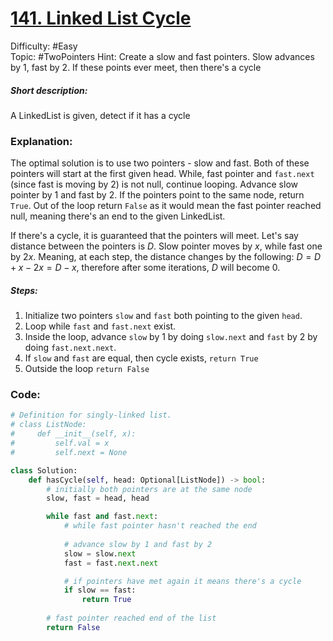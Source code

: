 # [141. Linked List Cycle](https://leetcode.com/problems/linked-list-cycle/)

Difficulty: #Easy  
Topic: #TwoPointers
Hint: Create a slow and fast pointers. Slow advances by 1, fast by 2. If these points ever meet, then there's a cycle

##### Short description:
A LinkedList is given, detect if it has a cycle
### Explanation:

The optimal solution is to use two pointers - slow and fast. Both of these pointers will start at the first given head. While, fast pointer and `fast.next` (since fast is moving by 2) is not null, continue looping. Advance slow pointer by 1 and fast by 2. If the pointers point to the same node, return `True`. Out of the loop return `False` as it would mean the fast pointer reached null, meaning there's an end to the given LinkedList. 

If there's a cycle, it is guaranteed that the pointers will meet. Let's say distance between the pointers is $D$. Slow pointer moves by $x$, while fast one by $2x$. Meaning, at each step, the distance changes by the following: $D = D + x - 2x = D - x$, therefore after some iterations, $D$ will become 0.

##### Steps:

1. Initialize two pointers `slow` and `fast` both pointing to the given `head`.
2. Loop while `fast` and `fast.next` exist.
3. Inside the loop, advance `slow` by 1 by doing `slow.next` and `fast` by 2 by doing `fast.next.next`.
4. If `slow` and `fast` are equal, then cycle exists, `return True`
5. Outside the loop `return False`


### Code:

```python
# Definition for singly-linked list.
# class ListNode:
#     def __init__(self, x):
#         self.val = x
#         self.next = None

class Solution:
    def hasCycle(self, head: Optional[ListNode]) -> bool:
        # initially both pointers are at the same node
        slow, fast = head, head

        while fast and fast.next:
            # while fast pointer hasn't reached the end
            
            # advance slow by 1 and fast by 2
            slow = slow.next
            fast = fast.next.next

            # if pointers have met again it means there's a cycle
            if slow == fast:
                return True
        
        # fast pointer reached end of the list
        return False
```
